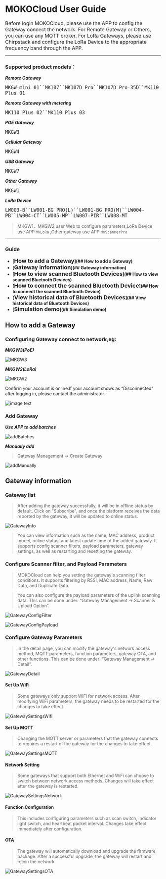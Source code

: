 # MOKOCloud User Guide

<font size = "3">Before login MOKOCloud, please use the APP to config the Gateway connect the network. For Remote Gateway or Others, you can use any MQTT broker. For LoRa Gateways, please use Chirpstack and configure the LoRa Device to the appropriate frequency band through the APP.</font>

-------------------

### Supported product models：

***Remote Gateway***

<font size = "4">`MKGW-mini 01``MK107``MK107D Pro``MK107D Pro-35D``MK110 Plus 01`</font>

***Remote Gateway with metering***

<font size = "4">`MK110 Plus 02``MK110 Plus 03`</font>

***POE Gateway***

<font size = "4">`MKGW3`</font>

***Cellular Gateway***

<font size = "4">`MKGW4`</font>

***USB Gateway***

<font size = "4">`MKGW7`</font>

***Other Gateway***

<font size = "4">`MKGW1`</font>

***LoRa Device***

<font size = "4">`LW003-B``LW001-BG PRO(L)``LW001-BG PRO(M)``LW004-PB``LW004-CT``LW005-MP``LW007-PIR``LW008-MT`</font>

> MKGW1、MKGW2 user Web to configure parameters,LoRa Device use APP `MKLoRa` ,Other gateway use APP `MKScannerPro`

-------------------

### Guide

- **[<font size = "4">How to add a Gateway</font>](## How to add a Gateway)**
- **[<font size = "4">Gateway information</font>](## Gateway information)**
- **[<font size = "4">How to view scanned Bluetooth Devices</font>](## How to view scanned Bluetooth Devices)**
- **[<font size = "4">How to connect the scanned Bluetooth Device</font>](## How to connect the scanned Bluetooth Device)**
- **[<font size = "4">View historical data of Bluetooth Devices</font>](## View historical data of Bluetooth Devices)**
- **[<font size = "4">Simulation demo</font>](## Simulation demo)**

## How to add a Gateway

### Configuring Gateway connect to network,eg:

***MKGW3(PoE)***
	
![MKGW3](img-folder/network_settings.png)
	
***MKGW2(LoRa)***
	
![MKGW2](img-folder/network_settings_lora.png)
	
Confirm your account is online.If your account shows as “Disconnected” after logging in, please contact the administrator.

![image text](img-folder/login_status.png)
	
### Add Gateway

***Use APP to add batches***

![addBatches](img-folder/add_batches.png)

***Manually add***

> Gateway Management -> Create Gateway

![addManually](img-folder/add_manually.png)
	
## Gateway information

### Gateway list

> After adding the gateway successfully, it will be in offline status by default. Click on "Subscribe", and once the platform receives the data reported by the gateway, it will be updated to online status.

![GatewayInfo](img-folder/gateway_info.png)

> You can view information such as the name, MAC address, product model, online status, and latest update time of the added gateway. It supports config scanner filters, payload parameters, gateway settings, as well as restarting and resetting the gateway.

### Configure Scanner filter, and Payload Parameters

> MOKOCloud can help you setting the gateway's scanning filter conditions. It supports filtering by RSSI, MAC address, Name, Raw Data, and Duplicate Data. 

> You can also configure the payload parameters of the uplink scanning data. This can be done under: “Gateway Management -> Scanner & Upload Option”.

![GatewayConfigFilter](img-folder/gateway_config_filter.png)

![GatewayConfigPayload](img-folder/gateway_config_payload.png)

### Configure Gateway Parameters

> In the detail page, you can modify the gateway's network access method, MQTT parameters, function parameters, gateway OTA, and other functions. This can be done under: “Gateway Management -> Detail”.

![GatewayDetail](img-folder/gateway_detail.png)

#### Set Up WiFi

> Some gateways only support WiFi for network access. After modifying WiFi parameters, the gateway needs to be restarted for the changes to take effect.

![GatewaySettingsWifi](img-folder/gateway_settings_wifi.png)

#### Set Up MQTT

> Changing the MQTT server or parameters that the gateway connects to requires a restart of the gateway for the changes to take effect.

![GatewaySettingsMQTT](img-folder/gateway_settings_mqtt.png)

#### Network Setting

> Some gateways that support both Ethernet and WiFi can choose to switch between network access methods. Changes will take effect after the gateway is restarted. 

![GatewaySettingsNetwork](img-folder/gateway_settings_network.png)

#### Function Configuration

> This includes configuring parameters such as scan switch, indicator light switch, and heartbeat packet interval. Changes take effect immediately after configuration.

#### OTA

> The gateway will automatically download and upgrade the firmware package. After a successful upgrade, the gateway will restart and rejoin the network.

![GatewaySettingsOTA](img-folder/gateway_settings_ota.png)